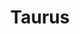 ---
title: "Taurus"
hashtag: taurus
borders:
  - Aries
  - Auriga
  - Cetus
  - Eridanus
  - Gemini
  - Perseus
  - Orion
stars:
  - Aldebaran
tags:
  - Zodiac
  - Bull
  - Constellation
---